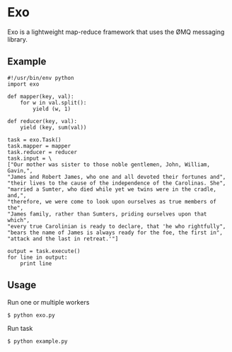 # Exo

Exo is a lightweight map-reduce framework that uses the ØMQ messaging library. 

## Example 

    #!/usr/bin/env python
    import exo

    def mapper(key, val):
        for w in val.split():
            yield (w, 1)

    def reducer(key, val):
        yield (key, sum(val))

    task = exo.Task()
    task.mapper = mapper
    task.reducer = reducer
    task.input = \
    ["Our mother was sister to those noble gentlemen, John, William, Gavin,",
    "James and Robert James, who one and all devoted their fortunes and",
    "their lives to the cause of the independence of the Carolinas. She",
    "married a Sumter, who died while yet we twins were in the cradle, and,",
    "therefore, we were come to look upon ourselves as true members of the",
    "James family, rather than Sumters, priding ourselves upon that which",
    "every true Carolinian is ready to declare, that 'he who rightfully",
    "bears the name of James is always ready for the foe, the first in",
    "attack and the last in retreat.'"]

    output = task.execute()
    for line in output:
        print line

## Usage

Run one or multiple workers

    $ python exo.py

Run task

    $ python example.py

